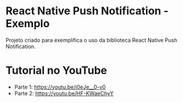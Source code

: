 # React Native Push Notification - Exemplo
Projeto criado para exemplifica o uso da biblioteca React Native Push Notification.

# Tutorial no YouTube
- Parte 1: https://youtu.be/i0eJe__0-y0
- Parte 2: https://youtu.be/HF-KWaeChyY

